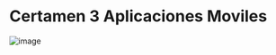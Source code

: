<h1>Certamen 3 Aplicaciones Moviles</h1>

![image](https://github.com/LookSkys/Cer3_Apps/assets/109881189/92955315-754b-45df-9e80-2e905cbdb807)

